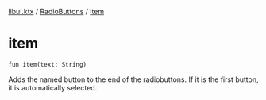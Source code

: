 [libui.ktx](../README.md) / [RadioButtons](README.md) / [item](item.md)

# item

`fun item(text: String)`

Adds the named button to the end of the radiobuttons. If it is the first button, it is automatically selected.
